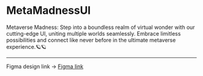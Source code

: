 # MetaMadnessUI
Metaverse Madness: Step into a boundless realm of virtual wonder with our cutting-edge UI, uniting multiple worlds seamlessly. Embrace limitless possibilities and connect like never before in the ultimate metaverse experience.🪐🪐

<hr/>

Figma design link -> [Figma link](https://www.figma.com/file/ds8wvcgI8Uq26vt8l1HsGR/Modern-UI%2FUX-Framer-Motion?type=design&node-id=0%3A1&mode=design&t=5ZehuDi4L4651qB2-1)

